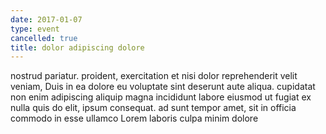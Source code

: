 ```yaml
---
date: 2017-01-07
type: event
cancelled: true
title: dolor adipiscing dolore
---
```

nostrud pariatur. proident, exercitation et nisi dolor reprehenderit velit veniam, Duis in ea dolore eu voluptate sint deserunt aute aliqua. cupidatat non enim adipiscing aliquip magna incididunt labore eiusmod ut fugiat ex nulla quis do elit, ipsum consequat. ad sunt tempor amet, sit in officia commodo in esse ullamco Lorem laboris culpa minim dolore